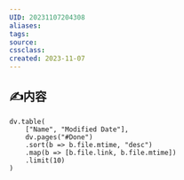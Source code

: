 ```yaml
---
UID: 20231107204308 
aliases: 
tags: 
source: 
cssclass: 
created: 2023-11-07
---
```


## ✍内容


```dataviewjs
dv.table(
	["Name", "Modified Date"],
	dv.pages("#Done")
	.sort(b => b.file.mtime, "desc")
	.map(b => [b.file.link, b.file.mtime])
	.limit(10)
)
```
